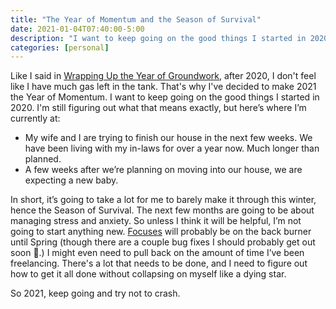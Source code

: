 ```yaml
---
title: "The Year of Momentum and the Season of Survival"
date: 2021-01-04T07:40:00-5:00
description: "I want to keep going on the good things I started in 2020. I'm still figuring out what that means exactly."
categories: [personal]
---
```


Like I said in [Wrapping Up the Year of Groundwork](/posts/wrapping-up-the-year-of-groundwork), after 2020, I don't feel like I have much gas left in the tank. That's why I've decided to make 2021 the Year of Momentum. I want to keep going on the good things I started in 2020. I'm still figuring out what that means exactly, but here’s where I’m currently at:

-   My wife and I are trying to finish our house in the next few weeks. We have been living with my in-laws for over a year now. Much longer than planned.
-   A few weeks after we’re planning on moving into our house, we are expecting a new baby.

In short, it’s going to take a lot for me to barely make it through this winter, hence the Season of Survival. The next few months are going to be about managing stress and anxiety. So unless I think it will be helpful, I’m not going to start anything new. [Focuses](https://apps.apple.com/us/app/focuses/id1492385864#?platform=iphone) will probably be on the back burner until Spring (though there are a couple bug fixes I should probably get out soon 🤔.) I might even need to pull back on the amount of time I’ve been freelancing. There's a lot that needs to be done, and I need to figure out how to get it all done without collapsing on myself like a dying star.

So 2021, keep going and try not to crash.

